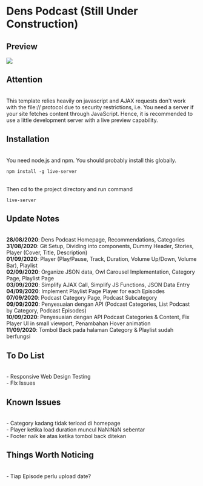 # Dens Podcast (Still Under Construction)

## Preview
![](dens-podcast.gif)

## Attention
<br> This template relies heavily on javascript and AJAX requests don't work with the file:// protocol due to security restrictions, i.e. You need a server if your site fetches content through JavaScript. Hence, it is recommended to use a little development server with a live preview capability.

## Installation
<br>You need node.js and npm. You should probably install this globally.
```
npm install -g live-server
```
<br>Then cd to the project directory and run command
```
live-server
```

## Update Notes
<br>**28/08/2020**: Dens Podcast Homepage, Recommendations, Categories
<br>**31/08/2020**: Git Setup, Dividing into components, Dummy Header, Stories, Player (Cover, Title, Description)
<br>**01/09/2020**: Player (Play/Pause, Track, Duration, Volume Up/Down, Volume Bar), Playlist
<br>**02/09/2020**: Organize JSON data, Owl Carousel Implementation, Category Page, Playlist Page
<br>**03/09/2020**: Simplify AJAX Call, Simplify JS Functions, JSON Data Entry
<br>**04/09/2020**: Implement Playlist Page Player for each Episodes
<br>**07/09/2020**: Podcast Category Page, Podcast Subcategory
<br>**09/09/2020**: Penyesuaian dengan API (Podcast Categories, List Podcast by Category, Podcast Episodes)
<br>**10/09/2020**: Penyesuaian dengan API Podcast Categories & Content, Fix Player UI in small viewport, Penambahan Hover animation
<br>**11/09/2020**: Tombol Back pada halaman Category & Playlist sudah berfungsi

## To Do List
<br>- Responsive Web Design Testing
<br>- FIx Issues

## Known Issues
<br>- Category kadang tidak terload di homepage
<br>- Player ketika load duration muncul NaN:NaN sebentar
<br>- Footer naik ke atas ketika tombol back ditekan

## Things Worth Noticing
<br>- Tiap Episode perlu upload date?